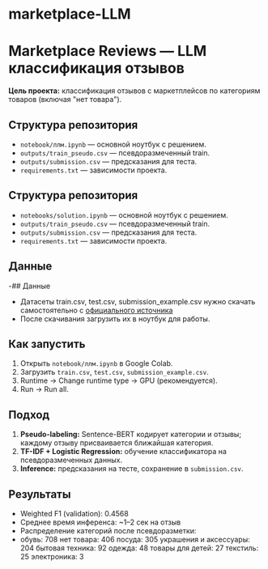# marketplace-LLM
# Marketplace Reviews — LLM классификация отзывов

**Цель проекта:** классификация отзывов с маркетплейсов по категориям товаров (включая "нет товара").

## Структура репозитория
- `notebook/ллм.ipynb` — основной ноутбук с решением.
- `outputs/train_pseudo.csv` — псевдоразмеченный train.
- `outputs/submission.csv` — предсказания для теста.
- `requirements.txt` — зависимости проекта.

## Структура репозитория
- `notebooks/solution.ipynb` — основной ноутбук с решением.
- `outputs/train_pseudo.csv` — псевдоразмеченный train.
- `outputs/submission.csv` — предсказания для теста.
- `requirements.txt` — зависимости проекта.

## Данные
-## Данные
- Датасеты train.csv, test.csv, submission_example.csv нужно скачать самостоятельно с [официального источника](https://data.tinkoff.ru/s/QKAc6RXwKRck6Bs)
- После скачивания загрузить их в ноутбук для работы.

## Как запустить
1. Открыть `notebook/ллм.ipynb` в Google Colab.
2. Загрузить `train.csv`, `test.csv`, `submission_example.csv`.
3. Runtime → Change runtime type → GPU (рекомендуется).
4. Run → Run all.

## Подход
1. **Pseudo-labeling:** Sentence-BERT кодирует категории и отзывы; каждому отзыву присваивается ближайшая категория.
2. **TF-IDF + Logistic Regression:** обучение классификатора на псевдоразмеченных данных.
3. **Inference:** предсказания на тесте, сохранение в `submission.csv`.

## Результаты
- Weighted F1 (validation): 0.4568
- Среднее время инференса: ~1–2 сек на отзыв
- Распределение категорий после псевдоразметки:
- обувь: 708
нет товара: 406
посуда: 305
украшения и аксессуары: 204
бытовая техника: 92
одежда: 48
товары для детей: 27
текстиль: 25
электроника: 3
